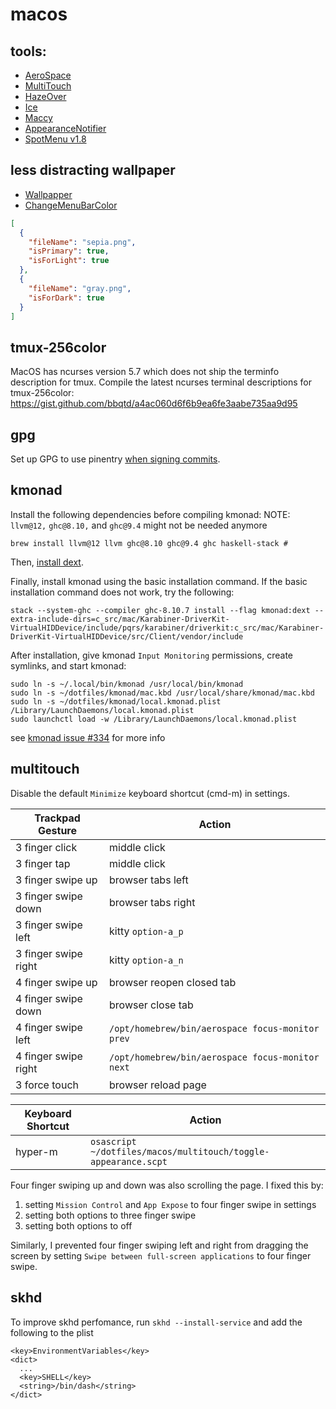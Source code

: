 # macos

## tools:

- [AeroSpace](https://github.com/nikitabobko/AeroSpace)
- [MultiTouch](https://multitouch.app/)
- [HazeOver](https://hazeover.com/)
- [Ice](https://github.com/jordanbaird/Ice)
- [Maccy](https://maccy.app/)
- [AppearanceNotifier](https://github.com/jesse-c/AppearanceNotifier)
- [SpotMenu v1.8](https://github.com/kmikiy/SpotMenu)


## less distracting wallpaper

- [Wallpapper](https://github.com/mczachurski/wallpapper)
- [ChangeMenuBarColor](https://github.com/igorkulman/ChangeMenuBarColor)

```wallpapper.json
[
  {
    "fileName": "sepia.png",
    "isPrimary": true,
    "isForLight": true
  },
  {
    "fileName": "gray.png",
    "isForDark": true
  }
]
```


## tmux-256color

MacOS has ncurses version 5.7 which does not ship the terminfo description for tmux. Compile the latest ncurses terminal descriptions for tmux-256color: https://gist.github.com/bbqtd/a4ac060d6f6b9ea6fe3aabe735aa9d95


## gpg

Set up GPG to use pinentry [when signing commits](https://gist.github.com/troyfontaine/18c9146295168ee9ca2b30c00bd1b41e).


## kmonad

Install the following dependencies before compiling kmonad:
NOTE: `llvm@12,` `ghc@8.10,` and `ghc@9.4` might not be needed anymore

```
brew install llvm@12 llvm ghc@8.10 ghc@9.4 ghc haskell-stack # 
```

Then, [install dext](https://github.com/kmonad/kmonad/blob/master/doc/installation.md#installing-the-dext).

Finally, install kmonad using the basic installation command. If the basic installation command does not work, try the following:

```
stack --system-ghc --compiler ghc-8.10.7 install --flag kmonad:dext --extra-include-dirs=c_src/mac/Karabiner-DriverKit-VirtualHIDDevice/include/pqrs/karabiner/driverkit:c_src/mac/Karabiner-DriverKit-VirtualHIDDevice/src/Client/vendor/include
```

After installation, give kmonad `Input Monitoring` permissions, create symlinks, and start kmonad:

```
sudo ln -s ~/.local/bin/kmonad /usr/local/bin/kmonad
sudo ln -s ~/dotfiles/kmonad/mac.kbd /usr/local/share/kmonad/mac.kbd
sudo ln -s ~/dotfiles/kmonad/local.kmonad.plist /Library/LaunchDaemons/local.kmonad.plist
sudo launchctl load -w /Library/LaunchDaemons/local.kmonad.plist
```

see [kmonad issue #334](https://github.com/kmonad/kmonad/issues/334#issuecomment-1000106276) for more info


## multitouch

Disable the default `Minimize` keyboard shortcut (cmd-m) in settings.

| Trackpad Gesture | Action |
| --- | --- |
| 3 finger click | middle click |
| 3 finger tap | middle click |
| 3 finger swipe up | browser tabs left |
| 3 finger swipe down | browser tabs right |
| 3 finger swipe left | kitty `option-a_p` |
| 3 finger swipe right | kitty `option-a_n` |
| 4 finger swipe up | browser reopen closed tab |
| 4 finger swipe down | browser close tab |
| 4 finger swipe left | `/opt/homebrew/bin/aerospace focus-monitor prev` |
| 4 finger swipe right | `/opt/homebrew/bin/aerospace focus-monitor next` |
| 3 force touch | browser reload page |

| Keyboard Shortcut | Action |
| --- | --- |
| hyper-m | `osascript ~/dotfiles/macos/multitouch/toggle-appearance.scpt` |

Four finger swiping up and down was also scrolling the page. I fixed this by:
1. setting `Mission Control` and `App Expose` to four finger swipe in settings
2. setting both options to three finger swipe
3. setting both options to off

Similarly, I prevented four finger swiping left and right from dragging the screen by setting `Swipe between full-screen applications` to four finger swipe.


## skhd

To improve skhd perfomance, run `skhd --install-service` and add the following
to the plist
```
<key>EnvironmentVariables</key>
<dict>
  ...
  <key>SHELL</key>
  <string>/bin/dash</string>
</dict>
```
